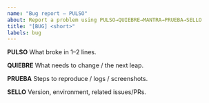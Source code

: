 ```yaml
---
name: "Bug report — PULSO"
about: Report a problem using PULSO→QUIEBRE→MANTRA→PRUEBA→SELLO
title: "[BUG] <short>"
labels: bug
---
```


**PULSO**
What broke in 1–2 lines.

**QUIEBRE**
What needs to change / the next leap.

**PRUEBA**
Steps to reproduce / logs / screenshots.

**SELLO**
Version, environment, related issues/PRs.

